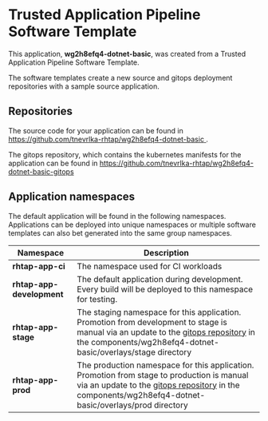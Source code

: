 # Trusted Application Pipeline Software Template

This application, **wg2h8efq4-dotnet-basic**, was created from a Trusted Application Pipeline Software Template.

The software templates create a new source and gitops deployment repositories with a sample source application. 

## Repositories

The source code for your application can be found in [https://github.com/tnevrlka-rhtap/wg2h8efq4-dotnet-basic ](https://github.com/tnevrlka-rhtap/wg2h8efq4-dotnet-basic ).
 
The gitops repository, which contains the kubernetes manifests for the application can be found in 
[https://github.com/tnevrlka-rhtap/wg2h8efq4-dotnet-basic-gitops ](https://github.com/tnevrlka-rhtap/wg2h8efq4-dotnet-basic-gitops ) 

## Application namespaces 

The default application will be found in the following namespaces. Applications can be deployed into unique namespaces or multiple software templates can also bet generated into the same group namespaces.  

|  Namespace   |  Description   |  
| -------- | -------- |
| **rhtap-app-ci** | The namespace used for CI workloads |
| **rhtap-app-development** | The default application during development. Every build will be deployed to this namespace for testing. |
| **rhtap-app-stage** | The staging namespace for this application. Promotion from development to stage is manual via an update to the [gitops repository](https://github.com/tnevrlka-rhtap/wg2h8efq4-dotnet-basic-gitops ) in the components/wg2h8efq4-dotnet-basic/overlays/stage directory |
| **rhtap-app-prod** | The production namespace for this application. Promotion from stage to production is manual via an update to the [gitops repository](https://github.com/tnevrlka-rhtap/wg2h8efq4-dotnet-basic-gitops ) in the components/wg2h8efq4-dotnet-basic/overlays/prod directory |